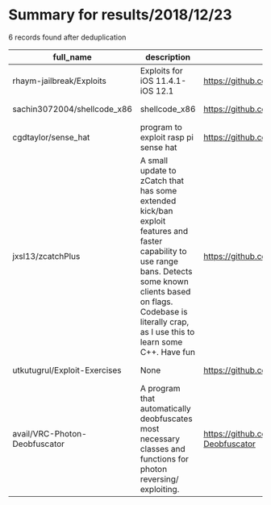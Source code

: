 
# Summary for results/2018/12/23
    
6 records found after deduplication

| full_name | description | html_url | matched_list | matched_count | pushed_at | size | stargazers_count | language | forks_count | vul_ids |
|-------------------------------|-------------------------------------------------------------------------------------------------------------------------------------------------------------------------------------------------------------------------------------|--------------------------------------------------|----------------|-----------------|---------------------------|--------|--------------------|------------|---------------|-----------|
| rhaym-jailbreak/Exploits | Exploits for iOS 11.4.1-iOS 12.1 | https://github.com/rhaym-jailbreak/Exploits | ['exploit'] | 1 | 2018-12-23 11:45:56+00:00 | 123 | 48 | C | 13 | [] |
| sachin3072004/shellcode_x86 | shellcode_x86 | https://github.com/sachin3072004/shellcode_x86 | ['shellcode'] | 1 | 2018-12-23 19:45:51+00:00 | 24 | 0 | Assembly | 0 | [] |
| cgdtaylor/sense_hat | program to exploit rasp pi sense hat | https://github.com/cgdtaylor/sense_hat | ['exploit'] | 1 | 2018-12-23 17:20:42+00:00 | 3 | 0 | Python | 0 | [] |
| jxsl13/zcatchPlus | A small update to zCatch that has some extended kick/ban exploit features and faster capability to use range bans. Detects some known clients based on flags. Codebase is literally crap, as I use this to learn some C++. Have fun | https://github.com/jxsl13/zcatchPlus | ['exploit'] | 1 | 2018-12-23 01:23:04+00:00 | 71974 | 3 | C | 2 | [] |
| utkutugrul/Exploit-Exercises | None | https://github.com/utkutugrul/Exploit-Exercises | ['exploit'] | 1 | 2018-12-23 19:30:17+00:00 | 610 | 0 | Python | 0 | [] |
| avail/VRC-Photon-Deobfuscator | A program that automatically deobfuscates most necessary classes and functions for photon reversing/ exploiting. | https://github.com/avail/VRC-Photon-Deobfuscator | ['exploit'] | 1 | 2018-12-23 03:21:54+00:00 | 415 | 1 | C# | 5 | [] |
